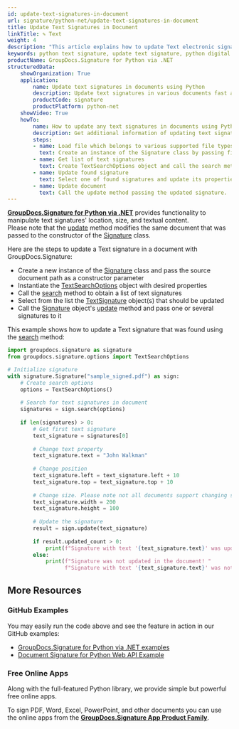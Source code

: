 ```yaml
---
id: update-text-signatures-in-document
url: signature/python-net/update-text-signatures-in-document
title: Update Text Signatures in Document
linkTitle: ✎ Text
weight: 4
description: "This article explains how to update Text electronic signatures with GroupDocs.Signature for Python via .NET API."
keywords: python text signature, update text signature, python digital signature
productName: GroupDocs.Signature for Python via .NET
structuredData:
    showOrganization: True
    application:    
        name: Update text signatures in documents using Python    
        description: Update text signatures in various documents fast and easily with Python language and GroupDocs.Signature for Python via .NET APIs
        productCode: signature
        productPlatform: python-net 
    showVideo: True
    howTo:
        name: How to update any text signatures in documents using Python 
        description: Get additional information of updating text signatures in documents with Python
        steps:
        - name: Load file which belongs to various supported file types
          text: Create an instance of the Signature class by passing file path or stream as a constructor parameter.
        - name: Get list of text signatures
          text: Create TextSearchOptions object and call the search method with it.
        - name: Update found signature
          text: Select one of found signatures and update its properties as needed.
        - name: Update document
          text: Call the update method passing the updated signature.
---
```

[**GroupDocs.Signature for Python via .NET**](https://products.groupdocs.com/signature/python-net) provides functionality to manipulate text signatures' location, size, and textual content.  
Please note that the [update](https://reference.groupdocs.com/signature/python-net/groupdocs.signature/signature/update/) method modifies the same document that was passed to the constructor of the [Signature](https://reference.groupdocs.com/signature/python-net/groupdocs.signature/signature) class.

Here are the steps to update a Text signature in a document with GroupDocs.Signature:

* Create a new instance of the [Signature](https://reference.groupdocs.com/signature/python-net/groupdocs.signature/signature) class and pass the source document path as a constructor parameter
* Instantiate the [TextSearchOptions](https://reference.groupdocs.com/signature/python-net/groupdocs.signature.options/textsearchoptions) object with desired properties
* Call the [search](https://reference.groupdocs.com/signature/python-net/groupdocs.signature/signature/search) method to obtain a list of text signatures
* Select from the list the [TextSignature](https://reference.groupdocs.com/signature/python-net/groupdocs.signature.domain/textsignature) object(s) that should be updated
* Call the [Signature](https://reference.groupdocs.com/signature/python-net/groupdocs.signature/signature) object's [update](https://reference.groupdocs.com/signature/python-net/groupdocs.signature/signature/update/) method and pass one or several signatures to it

This example shows how to update a Text signature that was found using the [search](https://reference.groupdocs.com/signature/python-net/groupdocs.signature/signature/search) method:

```python
import groupdocs.signature as signature
from groupdocs.signature.options import TextSearchOptions

# Initialize signature
with signature.Signature("sample_signed.pdf") as sign:
    # Create search options
    options = TextSearchOptions()
    
    # Search for text signatures in document
    signatures = sign.search(options)
    
    if len(signatures) > 0:
        # Get first text signature
        text_signature = signatures[0]
        
        # Change text property
        text_signature.text = "John Walkman"
        
        # Change position
        text_signature.left = text_signature.left + 10
        text_signature.top = text_signature.top + 10
        
        # Change size. Please note not all documents support changing signature size
        text_signature.width = 200
        text_signature.height = 100
        
        # Update the signature
        result = sign.update(text_signature)
        
        if result.updated_count > 0:
            print(f"Signature with text '{text_signature.text}' was updated in the document")
        else:
            print(f"Signature was not updated in the document! "
                  f"Signature with text '{text_signature.text}' was not found!")
```

<!-- ### Advanced Usage Topics

To learn more about document eSign features, please refer to the [advanced usage section]({{< ref "signature/python-net/developer-guide/advanced-usage/_index.md" >}}). -->
## More Resources

### GitHub Examples

You may easily run the code above and see the feature in action in our GitHub examples:

* [GroupDocs.Signature for Python via .NET examples](https://github.com/groupdocs-signature/GroupDocs.Signature-for-Python-via-.NET)
* [Document Signature for Python Web API Example](https://github.com/groupdocs-signature/GroupDocs.Signature-for-Python-via-.NET-Web-API)

### Free Online Apps

Along with the full-featured Python library, we provide simple but powerful free online apps.

To sign PDF, Word, Excel, PowerPoint, and other documents you can use the online apps from the **[GroupDocs.Signature App Product Family](https://products.groupdocs.app/signature/family)**.